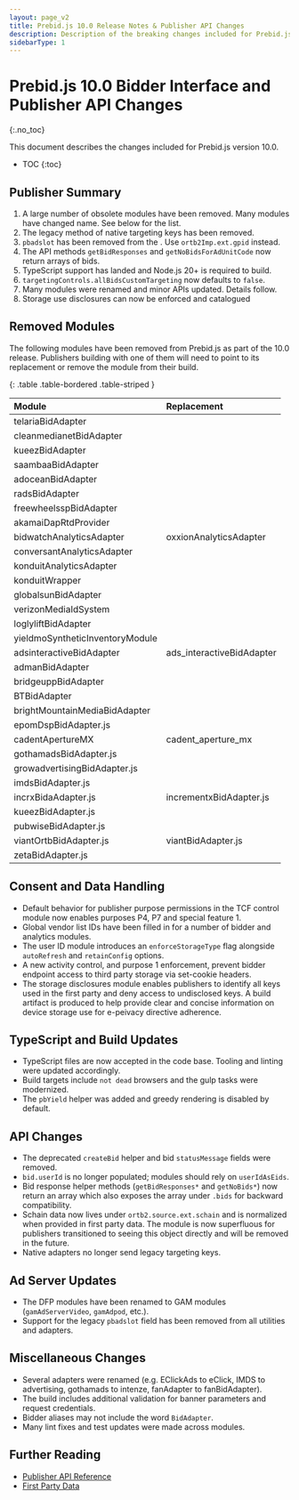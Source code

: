 ```yaml
---
layout: page_v2
title: Prebid.js 10.0 Release Notes & Publisher API Changes
description: Description of the breaking changes included for Prebid.js 10.0
sidebarType: 1
---
```


# Prebid.js 10.0 Bidder Interface and Publisher API Changes

{:.no_toc}

This document describes the changes included for Prebid.js version 10.0.

* TOC
{:toc}

## Publisher Summary

1. A large number of obsolete modules have been removed. Many modules have changed name. See below for the list.
2. The legacy method of native targeting keys has been removed.
3. `pbadslot` has been removed from the . Use `ortb2Imp.ext.gpid` instead.
4. The API methods `getBidResponses` and `getNoBidsForAdUnitCode` now return arrays of bids.
5. TypeScript support has landed and Node.js 20+ is required to build.
6. `targetingControls.allBidsCustomTargeting` now defaults to `false`.
7. Many modules were renamed and minor APIs updated. Details follow.
8. Storage use disclosures can now be enforced and catalogued 

## Removed Modules

The following modules have been removed from Prebid.js as part of the 10.0 release. Publishers building with one of them will need to point to its replacement or remove the module from their build.

{: .table .table-bordered .table-striped }

| Module | Replacement |
|:-----------------------------|:-------------------------|
| telariaBidAdapter | |
| cleanmedianetBidAdapter | |
| kueezBidAdapter | |
| saambaaBidAdapter | |
| adoceanBidAdapter | |
| radsBidAdapter | |
| freewheelsspBidAdapter | |
| akamaiDapRtdProvider | |
| bidwatchAnalyticsAdapter | oxxionAnalyticsAdapter |
| conversantAnalyticsAdapter | |
| konduitAnalyticsAdapter | |
| konduitWrapper | |
| globalsunBidAdapter | |
| verizonMediaIdSystem | |
| loglyliftBidAdapter | |
| yieldmoSyntheticInventoryModule | |
| adsinteractiveBidAdapter | ads_interactiveBidAdapter |
| admanBidAdapter | |
| bridgeuppBidAdapter | |
| BTBidAdapter | |
| brightMountainMediaBidAdapter | |
| epomDspBidAdapter.js | |
| cadentApertureMX | cadent_aperture_mx |
| gothamadsBidAdapter.js | |
| growadvertisingBidAdapter.js | |
| imdsBidAdapter.js | |
| incrxBidaAdapter.js | incrementxBidAdapter.js |
| kueezBidAdapter.js | |
| pubwiseBidAdapter.js | |
| viantOrtbBidAdapter.js | viantBidAdapter.js |
| zetaBidAdapter.js | |
 

## Consent and Data Handling

* Default behavior for publisher purpose permissions in the TCF control module now enables purposes P4, P7 and special feature 1.
* Global vendor list IDs have been filled in for a number of bidder and analytics modules.
* The user ID module introduces an `enforceStorageType` flag alongside `autoRefresh` and `retainConfig` options.
* A new activity control, and purpose 1 enforcement, prevent bidder endpoint access to third party storage via set-cookie headers.
* The storage disclosures module enables publishers to identify all keys used in the first party and deny access to undisclosed keys. A build artifact is produced to help provide clear and concise information on device storage use for e-peivacy directive adherence.

## TypeScript and Build Updates

* TypeScript files are now accepted in the code base. Tooling and linting were updated accordingly.
* Build targets include `not dead` browsers and the gulp tasks were modernized.
* The `pbYield` helper was added and greedy rendering is disabled by default.

## API Changes

* The deprecated `createBid` helper and bid `statusMessage` fields were removed.
* `bid.userId` is no longer populated; modules should rely on `userIdAsEids`.
* Bid response helper methods (`getBidResponses*` and `getNoBids*`) now return an array which also exposes the array under `.bids` for backward compatibility.
* Schain data now lives under `ortb2.source.ext.schain` and is normalized when provided in first party data. The module is now superfluous for publishers transitioned to seeing this object directly and will be removed in the future.
* Native adapters no longer send legacy targeting keys.

## Ad Server Updates

* The DFP modules have been renamed to GAM modules (`gamAdServerVideo`, `gamAdpod`, etc.).
* Support for the legacy `pbadslot` field has been removed from all utilities and adapters.

## Miscellaneous Changes

* Several adapters were renamed (e.g. EClickAds to eClick, IMDS to advertising, gothamads to intenze, fanAdapter to fanBidAdapter).
* The build includes additional validation for banner parameters and request credentials.
* Bidder aliases may not include the word `BidAdapter`.
* Many lint fixes and test updates were made across modules.

## Further Reading

* [Publisher API Reference](/dev-docs/publisher-api-reference.html)
* [First Party Data](/features/firstPartyData.html)
